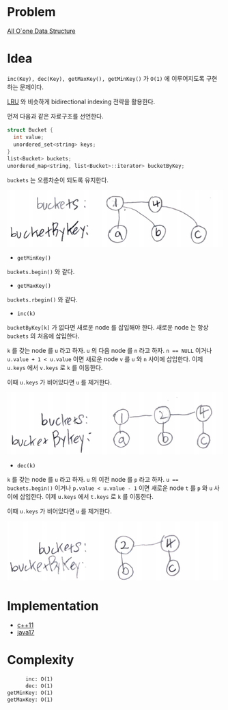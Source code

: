 # Problem

[All O`one Data Structure](https://leetcode.com/problems/all-oone-data-structure/)

# Idea

`inc(Key), dec(Key), getMaxKey(), getMinKey()` 가 `O(1)`
에 이루어지도록 구현하는 문제이다.

[LRU](/leetcode/LRUCache/README.md) 와 비슷하게 bidirectional indexing 
전략을 활용한다.

먼저 다음과 같은 자료구조를 선언한다.

```cpp
struct Bucket {
  int value;
  unordered_set<string> keys;
}
list<Bucket> buckets;
unordered_map<string, list<Bucket>::iterator> bucketByKey;
```

`buckets` 는 오름차순이 되도록 유지한다. 

![](init.png)

* `getMinKey()`

`buckets.begin()` 와 같다. 

* `getMaxKey()`

`buckets.rbegin()` 와 같다. 

* `inc(k)`

`bucketByKey[k]` 가 없다면 새로운 node 를 삽입해야 한다. 새로운 node
는 항상 `buckets` 의 처음에 삽입한다.

`k` 를 갖는 node 를 `u` 라고 하자. `u` 의 다음 node 를 `n` 라고
하자. `n == NULL` 이거나 `u.value + 1 < u.value` 이면 새로운 node `v`
를 `u` 와 `n` 사이에 삽입한다. 이제 `u.keys` 에서 `v.keys` 로 `k` 를
이동한다.

이때 `u.keys` 가 비어있다면 `u` 를 제거한다.

![](afterinc.png)

* `dec(k)`

`k` 를 갖는 node 를 `u` 라고 하자. `u` 의 이전 node 를 `p` 라고 
하자. `u == buckets.begin()` 이거나 `p.value < u.value - 1` 이면
새로운 node `t` 를 `p` 와 `u` 사이에 삽입한다. 이제 `u.keys` 에서
`t.keys` 로 `k` 를 이동한다.

이때 `u.keys` 가 비어있다면 `u` 를 제거한다.

![](afterdec.png)

# Implementation

* [c++11](a.cpp)
* [java17](MainApp.java)

# Complexity

```
      inc: O(1)
      dec: O(1)
getMinKey: O(1)
getMaxKey: O(1)
```
